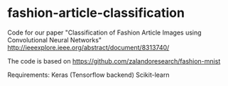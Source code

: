 # fashion-article-classification

Code for our paper "Classification of Fashion Article Images using Convolutional Neural Networks"
http://ieeexplore.ieee.org/abstract/document/8313740/

The code is based on https://github.com/zalandoresearch/fashion-mnist


Requirements:
Keras (Tensorflow backend)
Scikit-learn
